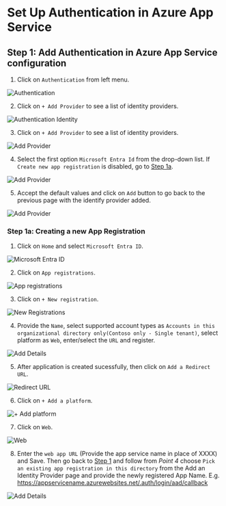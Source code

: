 # Set Up Authentication in Azure App Service

## Step 1: Add Authentication in Azure App Service configuration

1. Click on `Authentication` from left menu.

![Authentication](images/AppAuthentication.png)

2. Click on `+ Add Provider` to see a list of identity providers.

![Authentication Identity](images/AppAuthenticationIdentity.png)

3. Click on `+ Add Provider` to see a list of identity providers.

![Add Provider](images/AppAuthIdentityProvider.png)

4. Select the first option `Microsoft Entra Id` from the drop-down list. If `Create new app registration` is disabled, go to [Step 1a](#step-1a-creating-a-new-app-registration).

![Add Provider](images/AppAuthIdentityProviderAdd.png)

5. Accept the default values and click on `Add` button to go back to the previous page with the identify provider added.

![Add Provider](images/AppAuthIdentityProviderAdded.png)

### Step 1a: Creating a new App Registration

1. Click on `Home` and select `Microsoft Entra ID`.

![Microsoft Entra ID](images/MicrosoftEntraID.png)

2. Click on `App registrations`.

![App registrations](images/Appregistrations.png)

3. Click on `+ New registration`.

![New Registrations](images/NewRegistration.png)

4. Provide the `Name`, select supported account types as `Accounts in this organizational directory only(Contoso only - Single tenant)`, select platform as `Web`, enter/select the `URL` and register.

![Add Details](images/AddDetails.png)

5. After application is created sucessfully, then click on `Add a Redirect URL`.

![Redirect URL](images/AddRedirectURL.png)

6. Click on `+ Add a platform`.

![+ Add platform](images/AddPlatform.png)

7. Click on `Web`.

![Web](images/Web.png)

8. Enter the `web app URL` (Provide the app service name in place of XXXX) and Save. Then go back to [Step 1](#step-1-add-authentication-in-azure-app-service-configuration) and follow from _Point 4_ choose `Pick an existing app registration in this directory` from the Add an Identity Provider page and provide the newly registered App Name.
E.g. https://appservicename.azurewebsites.net/.auth/login/aad/callback

![Add Details](images/WebAppURL.png)
